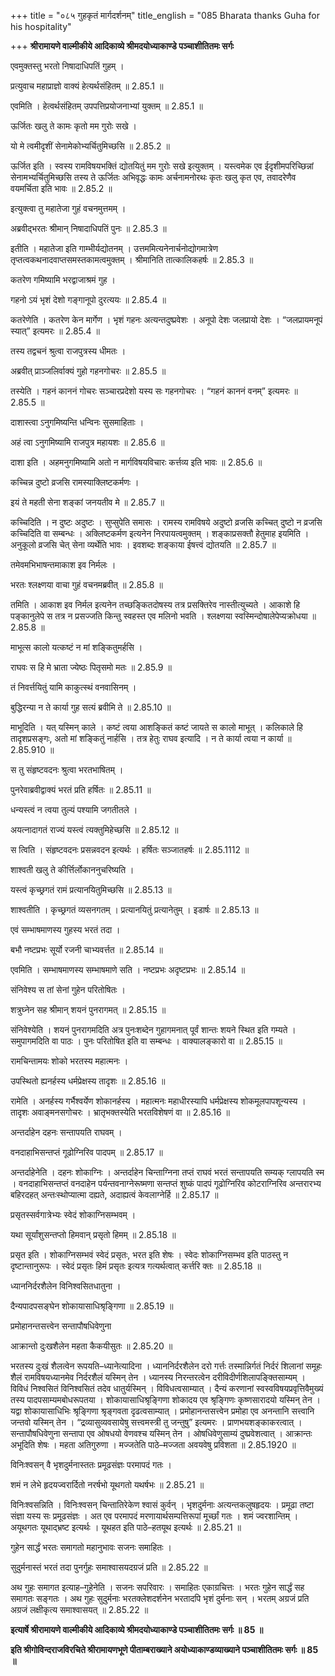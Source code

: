 +++
title = "०८५ गुहकृतं मार्गदर्शनम्"
title_english = "085 Bharata thanks Guha for his hospitality"

+++
**श्रीरामायणे वाल्मीकीये आदिकाव्ये श्रीमदयोध्याकाण्डे पञ्चाशीतितमः सर्गः**

एवमुक्तस्तु भरतो निषादाधिपतिं गुहम् ।

प्रत्युवाच महाप्राज्ञो वाक्यं हेत्यर्थसंहितम् ॥ 2.85.1 ॥

एवमिति । हेत्वर्थसंहितम् उपपत्तिप्रयोजनाभ्यां युक्तम् ॥ 2.85.1 ॥

ऊर्जितः खलु ते कामः कृतो मम गुरोः सखे ।

यो मे त्वमीदृशीं सेनामेकोभ्यर्चितुमिच्छसि ॥ 2.85.2 ॥

ऊर्जित इति । स्वस्य रामविषयभक्तिं द्योतयितुं मम गुरोः सखे इत्युक्तम् । यस्त्वमेक एव ईदृशीमपरिच्छिन्नां सेनामभ्यर्चितुमिच्छसि तस्य ते ऊर्जितः अभिवृद्धः कामः अर्चनामनोरथः कृतः खलु कृत एव, तवादरेणैव वयमर्चिता इति भावः ॥ 2.85.2 ॥

इत्युक्त्वा तु महातेजा गुहं वचनमुत्तमम् ।

अब्रवीद्भरतः श्रीमान् निषादाधिपतिं पुनः ॥ 2.85.3 ॥

इतीति । महातेजा इति गाम्भीर्यद्योतनम् । उत्तममित्यनेनार्चनोद्योगमात्रेण तृप्तत्वकथनादवाप्तसमस्तकामत्वमुक्तम् । श्रीमानिति तात्कालिकहर्षः ॥ 2.85.3 ॥

कतरेण गमिष्यामि भरद्वाजाश्रमं गुह ।

गहनो ऽयं भृशं देशो गङ्गानूपो दुरत्ययः ॥ 2.85.4 ॥

कतरेणेति । कतरेण केन मार्गेण । भृशं गहनः अत्यन्तदुष्प्रवेशः । अनूपो देशः जलप्रायो देशः । “जलप्रायमनूपं स्यात्” इत्यमरः ॥ 2.85.4 ॥

तस्य तद्वचनं श्रुत्वा राजपुत्रस्य धीमतः ।

अब्रवीत् प्राञ्जलिर्वाक्यं गुहो गहनगोचरः ॥ 2.85.5 ॥

तस्येति । गहनं काननं गोचरः सञ्चारप्रदेशो यस्य सः गहनगोचरः । “गहनं काननं वनम्” इत्यमरः ॥ 2.85.5 ॥

दाशास्त्वा ऽनुगमिष्यन्ति धन्विनः सुसमाहिताः ।

अहं त्वा ऽनुगमिष्यामि राजपुत्र महायशः ॥ 2.85.6 ॥

दाशा इति । अहमनुगमिष्यामि अतो न मार्गविषयविचारः कर्त्तव्य इति भावः ॥ 2.85.6 ॥

कच्चिन्न दुष्टो व्रजसि रामस्याक्लिष्टकर्मणः ।

इयं ते महती सेना शङ्कां जनयतीव मे ॥ 2.85.7 ॥

कच्चिदिति । न दुष्टः अदुष्टः । सुप्सुपेति समासः । रामस्य रामविषये अदुष्टो व्रजसि कच्चित् दुष्टो न व्रजसि कच्चिदिति वा सम्बन्धः । अक्लिष्टकर्मण इत्यनेन निरपायत्वमुक्तम् । शङ्काप्रसक्तौ हेतुमाह इयमिति । अनुकूलो व्रजसि चेत् सेना व्यर्थेति भावः । इवशब्दः शङ्काया ईषत्त्वं द्योतयति ॥ 2.85.7 ॥

तमेवमभिभाषन्तमाकाश इव निर्मलः ।

भरतः श्लक्ष्णया वाचा गुहं वचनमब्रवीत् ॥ 2.85.8 ॥

तमिति । आकाश इव निर्मल इत्यनेन तच्छङ्कितदोषस्य तत्र प्रसक्तिरेव नास्तीत्युच्यते । आकाशे हि पङ्कानुलेपे स तत्र न प्रसज्जति किन्तु स्वहस्त एव मलिनो भवति । श्लक्ष्णया स्वस्मिन्दोषालेपेप्यक्रोधया ॥ 2.85.8 ॥

माभूत्स कालो यत्कष्टं न मां शङ्कितुमर्हसि ।

राघवः स हि मे भ्राता ज्येष्ठः पितृसमो मतः ॥ 2.85.9 ॥

तं निवर्त्तयितुं यामि काकुत्स्थं वनवासिनम् ।

बुद्धिरन्या न ते कार्या गुह सत्यं ब्रवीमि ते ॥ 2.85.10 ॥

माभूदिति । यत् यस्मिन् काले । कष्टं त्वया आशङ्कितं कष्टं जायते स कालो माभूत् । कलिकाले हि तादृशप्रसङ्गः, अतो मां शङ्कितुं नार्हसि । तत्र हेतुः राघव इत्यादि । न ते कार्या त्वया न कार्या ॥ 2.85.910 ॥

स तु संहृष्टवदनः श्रुत्वा भरतभाषितम् ।

पुनरेवाब्रवीद्वाक्यं भरतं प्रति हर्षितः ॥ 2.85.11 ॥

धन्यस्त्वं न त्वया तुल्यं पश्यामि जगतीतले ।

अयत्नादागतं राज्यं यस्त्वं त्यक्तुमिहेच्छसि ॥ 2.85.12 ॥

स त्विति । संहृष्टवदनः प्रसन्नवदन इत्यर्थः । हर्षितः सञ्जातहर्षः ॥ 2.85.1112 ॥

शाश्वती खलु ते कीर्त्तिर्लोकाननुचरिष्यति ।

यस्त्वं कृच्छ्रगतं रामं प्रत्यानयितुमिच्छसि ॥ 2.85.13 ॥

शाश्वतीति । कृच्छ्रगतं व्यसनगतम् । प्रत्यानयितुं प्रत्यानेतुम् । इडार्षः ॥ 2.85.13 ॥

एवं सम्भाषमाणस्य गुहस्य भरतं तदा ।

बभौ नष्टप्रभः सूर्यो रजनी चाभ्यवर्त्तत ॥ 2.85.14 ॥

एवमिति । सम्भाषमाणस्य सम्भाषमाणे सति । नष्टप्रभः अदृष्टप्रभः ॥ 2.85.14 ॥

संनिवेश्य स तां सेनां गुहेन परितोषितः ।

शत्रुघ्नेन सह श्रीमान् शयनं पुनरागमत् ॥ 2.85.15 ॥

संनिवेश्येति । शयनं पुनरागमदिति अत्र पुनःशब्देन गुहागमनात् पूर्वं शान्तः शयने स्थित इति गम्यते । समुपागमदिति वा पाठः । पुनः परितोषित इति वा सम्बन्धः । वाक्यालङ्कारो वा ॥ 2.85.15 ॥

रामचिन्तामयः शोको भरतस्य महात्मनः ।

उपस्थितो ह्यनर्हस्य धर्मप्रेक्षस्य तादृशः ॥ 2.85.16 ॥

रामेति । अनर्हस्य गर्भैश्वर्येण शोकानर्हस्य । महात्मनः महाधीरस्यापि धर्मप्रेक्षस्य शोकमूलपापशून्यस्य । तादृशः अवाङ्मनसगोचरः । भ्रातृभक्तस्येति भरतविशेषणं वा ॥ 2.85.16 ॥

अन्तर्दाहेन दहनः सन्तापयति राघवम् ।

वनदाहाभिसन्तप्तं गूढोग्निरिव पादपम् ॥ 2.85.17 ॥

अन्तर्दाहेनेति । दहनः शोकाग्निः । अन्तर्दाहेन चिन्ताग्निना तप्तं राघवं भरतं सन्तापयति सम्यक् ग्लापयति स्म । वनदाहाभिसन्तप्तं वनदाहेन पर्यन्तवनाग्नेरूष्मणा सन्तप्तं शुष्कं पादपं गूढोग्निरिव कोटराग्निरिव अन्तरारभ्य बहिरदहत् अन्तःस्थोप्यात्मा दह्यते, अदाह्यत्वं केवलाग्नेर्हि ॥ 2.85.17 ॥

प्रसृतस्सर्वगात्रेभ्यः स्वेदं शोकाग्निसम्भवम् ।

यथा सूर्यांशुसन्तप्तो हिमवान् प्रसृतो हिमम् ॥ 2.85.18 ॥

प्रसृत इति । शोकाग्निसम्भवं स्वेदं प्रसृतः, भरत इति शेषः । स्वेदः शोकाग्निसम्भव इति पाठस्तु न दृष्टान्तानुरूपः । स्वेदं प्रसृतः हिमं प्रसृतः इत्यत्र गत्यर्थत्वात् कर्त्तरि क्तः ॥ 2.85.18 ॥

ध्याननिर्दरशैलेन विनिश्वसितधातुना ।

दैन्यपादपसङ्घेन शोकायासाधिश्रृङ्गिणा ॥ 2.85.19 ॥

प्रमोहानन्तसत्त्वेन सन्तापौषधिवेणुना

आक्रान्तो दुःखशैलेन महता कैकयीसुतः ॥ 2.85.20 ॥

भरतस्य दुःखं शैलत्वेन रूपयति–ध्यानेत्यादिना । ध्याननिर्दरशैलेन दरो गर्त्तः तस्मान्निर्गतं निर्दरं शिलानां समूहः शैलं रामविषयध्यानमेव निर्दरशैलं यस्मिन् तेन । ध्यानस्य निरन्तरत्वेन दरीविदीर्णशिलापङ्क्तिसाम्यम् । विविधं निश्वसितं विनिश्वसितं तदेव धातुर्यस्मिन् । विविधत्वसाम्यात् । दैन्यं करणानां स्वस्वविषयप्रवृत्तिवैमुख्यं तस्य पादपसाम्यमबोधरूपतया । शोकायासाधिश्रृङ्गिणा शोकादय एव श्रृङ्गिणः कृष्णसारादयो यस्मिन् तेन । यद्वा शोकायासाधिभिः श्रृङ्गिणा श्रृङ्गवता दृढत्वसाम्यात् । प्रमोहानन्तसत्त्वेन प्रमोहा एव अनन्तानि सत्त्वानि जन्तवो यस्मिन् तेन । “द्रव्यासुव्यवसायेषु सत्त्वमस्त्री तु जन्तुषु” इत्यमरः । प्राणभयशङ्काकरत्वात् । सन्तापौषधिवेणुना सन्तापा एव ओषधयो वेणवश्च यस्मिन् तेन । ओषधिवेणुसाम्यं दुष्प्रवेशत्वात् । आक्रान्तः अभूदिति शेषः । महता अतिगुरुणा । मज्जतेति पाठे–मज्जता अवयवेषु प्रविशता ॥ 2.85.1920 ॥

विनिःश्वसन् वै भृशदुर्मनास्ततः प्रमूढसंज्ञः परमापदं गतः ।

शमं न लेभे हृदयज्वरार्दितो नरर्षभो यूथगतो यथर्षभः ॥ 2.85.21 ॥

विनिःश्वसन्निति । विनिःश्वसन् चिन्तातिरेकेण श्वासं कुर्वन् । भृशदुर्मनाः अत्यन्तकलुषहृदयः । प्रमूढा तष्टा संज्ञा यस्य सः प्रमूढसंज्ञः । अत एव परमापदं मरणायार्थसम्पत्तिरूपां मूर्च्छां गतः । शमं ज्वरशान्तिम् । अयूथगतः यूथाद्भ्रष्ट इत्यर्थः । यूथहत इति पाठे–हतयूथ इत्यर्थः ॥ 2.85.21 ॥

गुहेन सार्द्धं भरतः समागतो महानुभावः सजनः समाहितः ।

सुदुर्मनास्तं भरतं तदा पुनर्गुहः समाश्वासयदग्रजं प्रति ॥ 2.85.22 ॥

अथ गुहः समागत इत्याह–गुहेनेति । सजनः सपरिवारः । समाहितः एकाग्रचित्तः । भरतः गुहेन सार्द्धं सह समागतः सङ्गतः । अथ गुहः सुदुर्मनाः भरतक्लेशदर्शनेन भरतादपि भृशं दुर्मनाः सन् । भरतम् अग्रजं प्रति अग्रजं लक्षीकृत्य समाश्वासयत् ॥ 2.85.22 ॥

**इत्यार्षे श्रीरामायणे वाल्मीकीये आदिकाव्ये श्रीमदयोध्याकाण्डे पञ्चाशीतितमः सर्गः ॥ 85 ॥**

**इति श्रीगोविन्दराजविरचिते श्रीरामायणभूणे पीताम्बराख्याने अयोध्याकाण्डव्याख्याने पञ्चाशीतितमः सर्गः ॥ 85 ॥**
